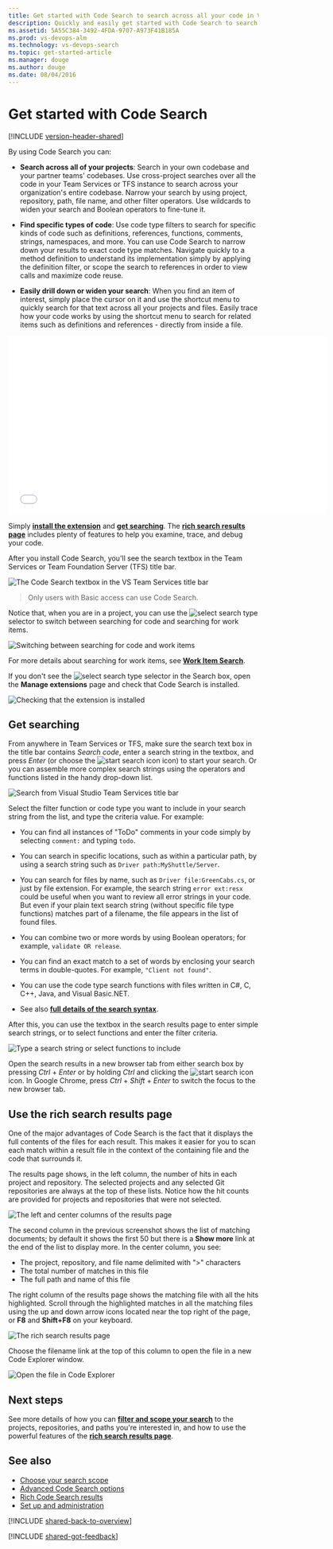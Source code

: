 ```yaml
---
title: Get started with Code Search to search across all your code in Visual Studio Team Services and Team Foundation Server
description: Quickly and easily get started with Code Search to search code across all of your Visual Studio Team Services (VSTS) and Team Foundation Server (TFS) projects, from anywhere and any computer or mobile device, using your web browser. Find code, trace occurrences across files, discover related items, and explore your project contents.
ms.assetid: 5A55C384-3492-4FDA-9707-A973F41B185A
ms.prod: vs-devops-alm
ms.technology: vs-devops-search
ms.topic: get-started-article
ms.manager: douge
ms.author: douge
ms.date: 08/04/2016
---
```


# Get started with Code Search

[!INCLUDE [version-header-shared](../_shared/version-header-shared.md)]

By using Code Search you can:

* **Search across all of your projects**:
  Search in your own codebase and your partner teams' codebases. Use cross-project 
  searches over all the code in your Team Services or TFS instance to search 
  across your organization's entire codebase. Narrow your search by using project, repository, 
  path, file name, and other filter operators. Use wildcards to widen your search and 
  Boolean operators to fine-tune it. 

* **Find specific types of code**: Use code type filters 
  to search for specific kinds of code such as definitions, references, functions, 
  comments, strings, namespaces, and more. You can use Code Search to narrow 
  down your results to exact code type matches. Navigate quickly to a method 
  definition to understand its implementation simply by applying the definition 
  filter, or scope the search to references in order to view calls and maximize 
  code reuse.

* **Easily drill down or widen your search**: When you find an item of interest, 
  simply place the cursor on it and use the shortcut menu to quickly search for 
  that text across all your projects and files. Easily trace how your code works 
  by using the shortcut menu to search for related items such as definitions and 
  references - directly from inside a file.<p />

 <iframe width="640" height="360" src="//channel9.msdn.com/Events/Visual-Studio/Connect-event-2015/500/player" frameborder="0" allowfullscreen="true"></iframe><p />

Simply **[install the extension](administration.md)**
and **[get searching](#start-search)**. The
**[rich search results page](#start-results)** includes
plenty of features to help you examine, trace, and
debug your code.

After you install Code Search, you'll see the 
search textbox in the Team Services or Team Foundation Server (TFS) title bar.

![The Code Search textbox in the VS Team Services title bar](_img/get-started/title-bar-search-box-empty-outlined.png)    

>Only users with Basic access can use Code Search. 

Notice that, when you are in a project, you can use the 
![select search type](../_img/_shared/search-select-type-icon.png) selector to switch
between searching for code and searching for work items.

![Switching between searching for code and work items](../_img/_shared/title-bar-search-box-select-type.png)

For more details about searching for work items, see 
**[Work Item Search](../workitem/get-started.md)**.

If you don't see the ![select search type](../_img/_shared/search-select-type-icon.png)
selector in the Search box, open the **Manage extensions** page 
and check that Code Search is installed.

![Checking that the extension is installed](../_img/_shared/goto-marketplace.png)

<a name="start-search"></a>
## Get searching

From anywhere in Team Services or TFS, make sure the search text box in the title bar 
contains _Search code_, enter a search string in the textbox, and press _Enter_ (or choose the 
![start search icon](../_img/_shared/start-search-icon.png) icon) to start your search. Or you 
can assemble more complex search strings using the operators and functions listed in the handy 
drop-down list.

![Search from Visual Studio Team Services title bar](_img/get-started/title-bar-search-functionlist.png)    

Select the filter function or code type you want to include in your search string from the
list, and type the criteria value. For example:

* You can find all instances of "ToDo" comments in your code simply by selecting `comment:` and typing `todo`. 

* You can search in specific locations, such as within a particular path, by using a search string such as `Driver path:MyShuttle/Server`. 

* You can search for files by name, such as `Driver file:GreenCabs.cs`, or just by file extension. For example, the search string 
  `error ext:resx` could be useful when you want to review all error strings in your code. 
  But even if your plain text search string (without specific file type functions) 
  matches part of a filename, the file appears in the list of found files.

* You can combine two or more words by using Boolean operators; for example, `validate OR release`.

* You can find an exact match to a set of words by enclosing your search terms in double-quotes. For example, `"Client not found"`. 

* You can use the code type search functions with files written in C#, C, C++, Java, and Visual Basic.NET.

* See also **[full details of the search syntax](advanced-search.md#syntaxdetails)**. 

After this, you can use the textbox in the search results page to enter simple search strings,
or to select functions and enter the filter criteria. 

![Type a search string or select functions to include](_img/get-started/type-search-string-or-select-functions.png)

Open the search results in a new browser tab from either search box by
pressing _Ctrl_ + _Enter_ or by holding _Ctrl_ and clicking  the
![start search icon](../_img/_shared/start-search-icon.png) icon.
In Google Chrome, press _Ctrl_ + _Shift_ + _Enter_ to switch the focus
to the new browser tab. 
 
<a name="start-results"></a>
## Use the rich search results page

One of the major advantages of Code Search is the fact that it displays the full contents of
the files for each result. This makes it easier for you to scan each match within a result file 
in the context of the containing file and the code that surrounds it. 

The results page shows, in the left column, the number of hits in each project and 
repository. The selected projects and any selected Git repositories are always at 
the top of these lists. Notice how the hit counts are provided for projects and repositories that were
not selected.

![The left and center columns of the results page](_img/get-started/results-page-left-and-center-columns.png)

The second column in the previous screenshot shows the list of matching documents; by default it shows the 
first 50 but there is a **Show more** link at the end of the list to display more. 
In the center column, you see:

* The project, repository, and file name delimited with "\>" characters
* The total number of matches in this file
* The full path and name of this file  

The right column of the results page shows the matching file with all the 
hits highlighted. Scroll through the highlighted matches in all the matching files using the up and
down arrow icons located near the top right of the page, or **F8** and **Shift+F8** on your keyboard. 

![The rich search results page](_img/get-started/results-page-right-column.png)

Choose the filename link at the top of this column to open the file in
a new Code Explorer window.

![Open the file in Code Explorer](_img/get-started/open-in-code-explorer.png)

## Next steps

See more details of how you can
**[filter and scope your search](repos-and-projects.md)** to the projects, repositories, and paths 
you're interested in, and how to use the powerful features of the 
**[rich search results page](search-results.md)**. 

## See also

* [Choose your search scope](repos-and-projects.md)
* [Advanced Code Search options](advanced-search.md)
* [Rich Code Search results](search-results.md)
* [Set up and administration](administration.md)

[!INCLUDE [shared-back-to-overview](../_shared/shared-back-to-overview.md)]

[!INCLUDE [shared-got-feedback](../_shared/shared-got-feedback.md)]
